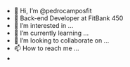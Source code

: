 - 👋 Hi, I’m @pedrocamposfit
- 💼  Back-end Developer at FitBank 450
- 👀 I’m interested in ...
- 🌱 I’m currently learning ...
- 💞️ I’m looking to collaborate on ...
- 📫 How to reach me ...
- 

<!---
pedrocamposfit/pedrocamposfit is a ✨ special ✨ repository because its `README.md` (this file) appears on your GitHub profile.
You can click the Preview link to take a look at your changes.
--->
